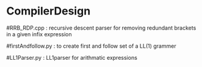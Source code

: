 # CompilerDesign

#RRB_RDP.cpp : recursive descent parser for removing redundant brackets in a given infix expression

#firstAndfollow.py : to create first and follow set of a LL(1) grammer

#LL1Parser.py : LL1parser for arithmatic expressions
